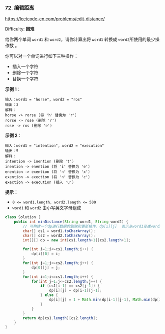 ### 72. 编辑距离

https://leetcode-cn.com/problems/edit-distance/

Difficulty: **困难**


给你两个单词 `word1` 和 `word2`，请你计算出将 `word1` 转换成 `word2`所使用的最少操作数 。

你可以对一个单词进行如下三种操作：

*   插入一个字符
*   删除一个字符
*   替换一个字符

**示例 1：**

```
输入：word1 = "horse", word2 = "ros"
输出：3
解释：
horse -> rorse (将 'h' 替换为 'r')
rorse -> rose (删除 'r')
rose -> ros (删除 'e')
```

**示例 2：**

```
输入：word1 = "intention", word2 = "execution"
输出：5
解释：
intention -> inention (删除 't')
inention -> enention (将 'i' 替换为 'e')
enention -> exention (将 'n' 替换为 'x')
exention -> exection (将 'n' 替换为 'c')
exection -> execution (插入 'u')
```

**提示：**

*   `0 <= word1.length, word2.length <= 500`
*   `word1` 和 `word2` 由小写英文字母组成


```java
class Solution {
    public int minDistance(String word1, String word2) {
        // 可构建一个dp进行数据的删除和更新操作，dp[i][j]  表示从word1变成word2的操作是怎么样子的
        char[] cs1 = word1.toCharArray();
        char[] cs2 = word2.toCharArray();
        int[][] dp = new int[cs1.length+1][cs2.length+1];
        
        for(int i=1;i<=cs1.length;i++) {
            dp[i][0] = i;
        }
        for(int j=1;j<=cs2.length;j++) {
            dp[0][j] = j;
        }
        for(int i=1;i<=cs1.length;i++) {
            for(int j=1;j<=cs2.length;j++) {
                if (cs1[i-1] == cs2[j-1]) {
                    dp[i][j] = dp[i-1][j-1];
                } else {
                    dp[i][j] = 1 + Math.min(dp[i-1][j-1], Math.min(dp[i-1][j], dp[i][j-1]));
                }
            }
        }
        return dp[cs1.length][cs2.length];
    }
}
```